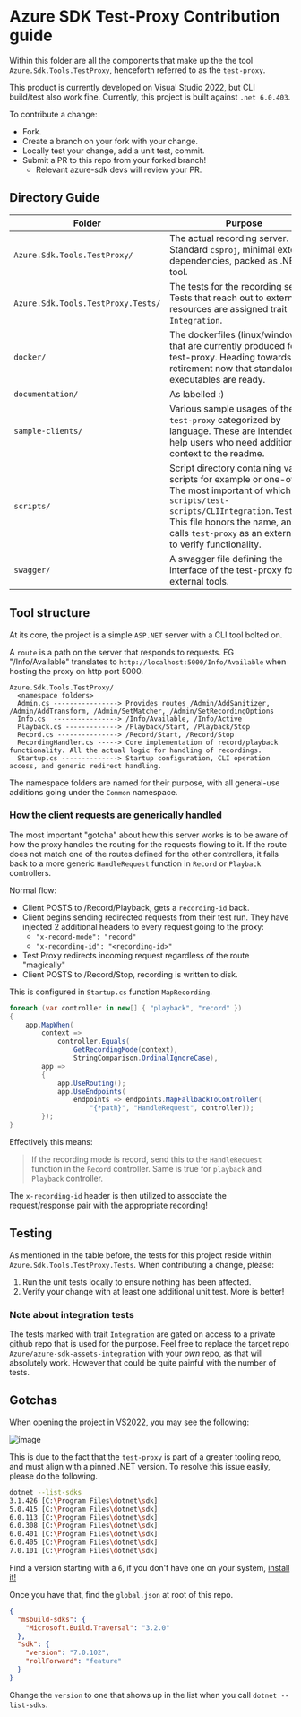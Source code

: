 # Azure SDK Test-Proxy Contribution guide

Within this folder are all the components that make up the the tool `Azure.Sdk.Tools.TestProxy`, henceforth referred to as the `test-proxy`.

This product is currently developed on Visual Studio 2022, but CLI build/test also work fine. Currently, this project is built against `.net 6.0.403`.

To contribute a change:

- Fork.
- Create a branch on your fork with your change.
- Locally test your change, add a unit test, commit.
- Submit a PR to this repo from your forked branch!
  - Relevant azure-sdk devs will review your PR.

## Directory Guide

| Folder | Purpose |
|---|---|
| `Azure.Sdk.Tools.TestProxy/` | The actual recording server. Standard `csproj`, minimal external dependencies, packed as .NET tool.  |
| `Azure.Sdk.Tools.TestProxy.Tests/` | The tests for the recording server. Tests that reach out to external resources are assigned trait `Integration`. |
| `docker/` | The dockerfiles (linux/windows) that are currently produced for the test-proxy. Heading towards retirement now that standalone executables are ready. |
| `documentation/` | As labelled :) |
| `sample-clients/` | Various sample usages of the `test-proxy` categorized by language. These are intended to help users who need additional context to the readme. |
| `scripts/` | Script directory containing various scripts for example or one-off use. The most important of which is `scripts/test-scripts/CLIIntegration.Tests.ps1`. This file honors the name, and calls `test-proxy` as an external tool to verify functionality. |
| `swagger/` | A swagger file defining the interface of the test-proxy for external tools. |

## Tool structure

At its core, the project is a simple `ASP.NET` server with a CLI tool bolted on.

A `route` is a path on the server that responds to requests. EG "/Info/Available" translates to `http://localhost:5000/Info/Available` when hosting the proxy on http port 5000.

```
Azure.Sdk.Tools.TestProxy/
  <namespace folders>
  Admin.cs ----------------> Provides routes /Admin/AddSanitizer, /Admin/AddTransform, /Admin/SetMatcher, /Admin/SetRecordingOptions
  Info.cs  ----------------> /Info/Available, /Info/Active
  Playback.cs -------------> /Playback/Start, /Playback/Stop
  Record.cs ---------------> /Record/Start, /Record/Stop
  RecordingHandler.cs -----> Core implementation of record/playback functionality. All the actual logic for handling of recordings.
  Startup.cs --------------> Startup configuration, CLI operation access, and generic redirect handling.
```

The namespace folders are named for their purpose, with all general-use additions going under the `Common` namespace.

### How the client requests are generically handled

The most important "gotcha" about how this server works is to be aware of how the proxy handles the routing for the requests flowing to it. If the route does not match one of the routes defined for the other controllers, it falls back to a more generic `HandleRequest` function in `Record` or `Playback` controllers.

Normal flow:

- Client POSTS to /Record/Playback, gets a `recording-id` back.
- Client begins sending redirected requests from their test run. They have injected 2 additional headers to every request going to the proxy:
  - `"x-record-mode": "record"`
  - `"x-recording-id": "<recording-id>"`
- Test Proxy redirects incoming request regardless of the route "magically"
- Client POSTS to /Record/Stop, recording is written to disk.

This is configured in `Startup.cs` function `MapRecording`.

```cs
foreach (var controller in new[] { "playback", "record" })
{
    app.MapWhen(
        context =>
            controller.Equals(
                GetRecordingMode(context),
                StringComparison.OrdinalIgnoreCase),
        app =>
        {
            app.UseRouting();
            app.UseEndpoints(
                endpoints => endpoints.MapFallbackToController(
                    "{*path}", "HandleRequest", controller));
        });
}
```

Effectively this means:

> If the recording mode is record, send this to the `HandleRequest` function in the `Record` controller. Same is true for `playback` and `Playback` controller.

The `x-recording-id` header is then utilized to associate the request/response pair with the appropriate recording!

## Testing

As mentioned in the table before, the tests for this project reside within `Azure.Sdk.Tools.TestProxy.Tests`. When contributing a change, please:

1. Run the unit tests locally to ensure nothing has been affected.
2. Verify your change with at least one additional unit test. More is better!

### Note about integration tests

The tests marked with trait `Integration` are gated on access to a private github repo that is used for the purpose. Feel free to replace the target repo `Azure/azure-sdk-assets-integration` with your _own_ repo, as that will absolutely work. However that could be quite painful with the number of tests.

## Gotchas

When opening the project in VS2022, you may see the following:

![image](https://user-images.githubusercontent.com/45376673/218187142-040881c7-2dfa-4f9f-84c6-c2058d7c878c.png)


This is due to the fact that the `test-proxy` is part of a greater tooling repo, and must align with a pinned .NET version. To resolve this issue easily, please do the following.

```bash
dotnet --list-sdks
3.1.426 [C:\Program Files\dotnet\sdk]
5.0.415 [C:\Program Files\dotnet\sdk]
6.0.113 [C:\Program Files\dotnet\sdk]
6.0.308 [C:\Program Files\dotnet\sdk]
6.0.401 [C:\Program Files\dotnet\sdk]
6.0.405 [C:\Program Files\dotnet\sdk]
7.0.101 [C:\Program Files\dotnet\sdk]
```

Find a version starting with a `6`, if you don't have one on your system, [install it!](https://dotnet.microsoft.com/en-us/download/dotnet/6.0)

Once you have that, find the `global.json` at root of this repo.

```json
{
  "msbuild-sdks": {
    "Microsoft.Build.Traversal": "3.2.0"
  },
  "sdk": {
    "version": "7.0.102",
    "rollForward": "feature"
  }
}
```

Change the `version` to one that shows up in the list when you call `dotnet --list-sdks`.
